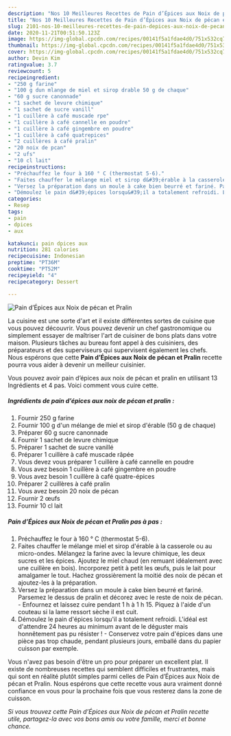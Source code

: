 ```yaml
---
description: "Nos 10 Meilleures Recettes de Pain d’Épices aux Noix de pécan et Pralin"
title: "Nos 10 Meilleures Recettes de Pain d’Épices aux Noix de pécan et Pralin"
slug: 2101-nos-10-meilleures-recettes-de-pain-depices-aux-noix-de-pecan-et-pralin
date: 2020-11-21T00:51:50.123Z
image: https://img-global.cpcdn.com/recipes/00141f5a1fdae4d0/751x532cq70/pain-depices-aux-noix-de-pecan-et-pralin-photo-principale-de-la-recette.jpg
thumbnail: https://img-global.cpcdn.com/recipes/00141f5a1fdae4d0/751x532cq70/pain-depices-aux-noix-de-pecan-et-pralin-photo-principale-de-la-recette.jpg
cover: https://img-global.cpcdn.com/recipes/00141f5a1fdae4d0/751x532cq70/pain-depices-aux-noix-de-pecan-et-pralin-photo-principale-de-la-recette.jpg
author: Devin Kim
ratingvalue: 3.7
reviewcount: 5
recipeingredient:
- "250 g farine"
- "100 g dun mlange de miel et sirop drable 50 g de chaque"
- "60 g sucre canonnade"
- "1 sachet de levure chimique"
- "1 sachet de sucre vanill"
- "1 cuillère à café muscade rpe"
- "1 cuillère à café cannelle en poudre"
- "1 cuillère à café gingembre en poudre"
- "1 cuillère à café quatrepices"
- "2 cuillères à café pralin"
- "20 noix de pcan"
- "2 ufs"
- "10 cl lait"
recipeinstructions:
- "Préchauffez le four à 160 ° C (thermostat 5-6)."
- "Faites chauffer le mélange miel et sirop d&#39;érable à la casserole ou au micro-ondes. Mélangez la farine avec la levure chimique, les deux sucres et les épices. Ajoutez le miel chaud (en remuant idéalement avec une cuillère en bois). Incorporez petit à petit les œufs, puis le lait pour amalgamer le tout. Hachez grossièrement la moitié des noix de pécan et ajoutez-les à la préparation."
- "Versez la préparation dans un moule à cake bien beurré et fariné. Parsemez le dessus de pralin et décorez avec le reste de noix de pécan. Enfournez et laissez cuire pendant 1 h à 1 h 15. Piquez à l&#39;aide d&#39;un couteau si la lame ressort sèche il est cuit."
- "Démoulez le pain d&#39;épices lorsqu&#39;il a totalement refroidi. L&#39;idéal est d&#39;attendre 24 heures au minimum avant de le déguster mais honnêtement pas pu résister ! Conservez votre pain d&#39;épices dans une pièce pas trop chaude, pendant plusieurs jours, emballé dans du papier cuisson par exemple."
categories:
- Resep
tags:
- pain
- dpices
- aux

katakunci: pain dpices aux 
nutrition: 281 calories
recipecuisine: Indonesian
preptime: "PT36M"
cooktime: "PT52M"
recipeyield: "4"
recipecategory: Dessert

---
```



![Pain d’Épices aux Noix de pécan et Pralin](https://img-global.cpcdn.com/recipes/00141f5a1fdae4d0/751x532cq70/pain-depices-aux-noix-de-pecan-et-pralin-photo-principale-de-la-recette.jpg)

La cuisine est une sorte d'art et il existe différentes sortes de cuisine que vous pouvez découvrir. Vous pouvez devenir un chef gastronomique ou simplement essayer de maîtriser l'art de cuisiner de bons plats dans votre maison. Plusieurs tâches au bureau font appel à des cuisiniers, des préparateurs et des superviseurs qui supervisent également les chefs. Nous espérons que cette <strong> Pain d’Épices aux Noix de pécan et Pralin </strong> recette pourra vous aider à devenir un meilleur cuisinier.

<!--inarticleads1-->

Vous pouvez avoir pain d’épices aux noix de pécan et pralin en utilisant 13 Ingrédients et 4 pas. Voici comment vous cuire cette.

##### Ingrédients de pain d’épices aux noix de pécan et pralin :

1. Fournir 250 g farine
1. Fournir 100 g d&#39;un mélange de miel et sirop d&#39;érable (50 g de chaque)
1. Préparer 60 g sucre canonnade
1. Fournir 1 sachet de levure chimique
1. Préparer 1 sachet de sucre vanillé
1. Préparer 1 cuillère à café muscade râpée
1. Vous devez vous préparer 1 cuillère à café cannelle en poudre
1. Vous avez besoin 1 cuillère à café gingembre en poudre
1. Vous avez besoin 1 cuillère à café quatre-épices
1. Préparer 2 cuillères à café pralin
1. Vous avez besoin 20 noix de pécan
1. Fournir 2 œufs
1. Fournir 10 cl lait




<!--inarticleads2-->

##### Pain d’Épices aux Noix de pécan et Pralin pas à pas :

1. Préchauffez le four à 160 ° C (thermostat 5-6).
1. Faites chauffer le mélange miel et sirop d&#39;érable à la casserole ou au micro-ondes. Mélangez la farine avec la levure chimique, les deux sucres et les épices. Ajoutez le miel chaud (en remuant idéalement avec une cuillère en bois). Incorporez petit à petit les œufs, puis le lait pour amalgamer le tout. Hachez grossièrement la moitié des noix de pécan et ajoutez-les à la préparation.
1. Versez la préparation dans un moule à cake bien beurré et fariné. Parsemez le dessus de pralin et décorez avec le reste de noix de pécan. - Enfournez et laissez cuire pendant 1 h à 1 h 15. Piquez à l&#39;aide d&#39;un couteau si la lame ressort sèche il est cuit.
1. Démoulez le pain d&#39;épices lorsqu&#39;il a totalement refroidi. L&#39;idéal est d&#39;attendre 24 heures au minimum avant de le déguster mais honnêtement pas pu résister ! - Conservez votre pain d&#39;épices dans une pièce pas trop chaude, pendant plusieurs jours, emballé dans du papier cuisson par exemple.




<!--inarticleads1-->

<p>
Vous n'avez pas besoin d'être un pro pour préparer un excellent plat. Il existe de nombreuses recettes qui semblent difficiles et frustrantes, mais qui sont en réalité plutôt simples parmi celles de Pain d’Épices aux Noix de pécan et Pralin. Nous espérons que cette recette vous aura vraiment donné confiance en vous pour la prochaine fois que vous resterez dans la zone de cuisson.
</p>

<p>
<i>Si vous trouvez cette Pain d’Épices aux Noix de pécan et Pralin recette utile, partagez-la avec vos bons amis ou votre famille, merci et bonne chance.</i>
</p>
